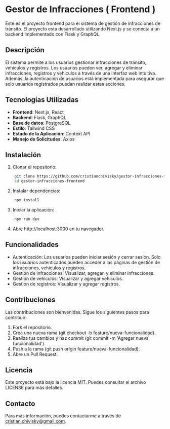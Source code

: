# Gestor de Infracciones ( Frontend )

Este es el proyecto frontend para el sistema de gestión de infracciones de tránsito. El proyecto está desarrollado utilizando Next.js y se conecta a un backend implementado con Flask y GraphQL.


## Descripción

El sistema permite a los usuarios gestionar infracciones de tránsito, vehículos y registros. Los usuarios pueden ver, agregar y eliminar infracciones, registros y vehiculos a través de una interfaz web intuitiva. Además, la autenticación de usuarios está implementada para asegurar que solo usuarios registrados puedan realizar estas acciones.

## Tecnologías Utilizadas

- **Frontend**: Next.js, React
- **Backend**: Flask, GraphQL
- **Base de datos**: PostgreSQL
- **Estilo**: Tailwind CSS
- **Estado de la Aplicación**: Context API
- **Manejo de Solicitudes**: Axios

## Instalación

1. Clonar el repositorio:

```bash
    git clone https://github.com/cristianchivisky/gestor-infracciones-frontend.git
    cd gestor-infracciones-frontend
```
2. Instalar dependencias:

```bash
    npm install
```
3. Iniciar la aplicación:

```bash
    npm run dev
```
4. Abre http://localhost:3000 en tu navegador.

## Funcionalidades

- Autenticación: Los usuarios pueden iniciar sesión y cerrar sesión. Solo los usuarios autenticados pueden acceder a las páginas de gestión de infracciones, vehículos y registros.
- Gestión de infracciones: Visualizar, agregar, y eliminar infracciones.
- Gestión de vehículos: Visualizar y agregar vehículos.
- Gestión de registros: Visualizar y agregar registros.

## Contribuciones

Las contribuciones son bienvenidas. Sigue los siguientes pasos para contribuir:

1. Fork el repositorio.
2. Crea una nueva rama (git checkout -b feature/nueva-funcionalidad).
3. Realiza tus cambios y haz commit (git commit -m 'Agregar nueva funcionalidad').
4. Push a la rama (git push origin feature/nueva-funcionalidad).
5. Abre un Pull Request.

## Licencia

Este proyecto está bajo la licencia MIT. Puedes consultar el archivo LICENSE para más detalles.

## Contacto

Para más información, puedes contactarme a través de cristian.chivisky@gmail.com.